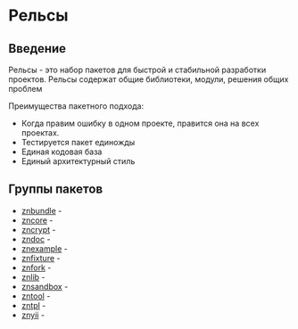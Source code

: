 # Рельсы

## Введение

Рельсы - это набор пакетов для быстрой и стабильной разработки проектов.
Рельсы содержат общие библиотеки, модули, решения общих проблем

Преимущества пакетного подхода:

* Когда правим ошибку в одном проекте, правится она на всех проектах.
* Тестируется пакет единожды
* Единая кодовая база
* Единый архитектурный стиль

## Группы пакетов

* [znbundle](https://github.com/znbundle) - 
* [zncore](https://github.com/zncore) - 
* [zncrypt](https://github.com/zncrypt) - 
* [zndoc](https://github.com/zndoc) - 
* [znexample](https://github.com/znexample) - 
* [znfixture](https://github.com/znfixture) - 
* [znfork](https://github.com/znfork) - 
* [znlib](https://github.com/znlib) - 
* [znsandbox](https://github.com/znsandbox) - 
* [zntool](https://github.com/zntool) - 
* [zntpl](https://github.com/zntpl) - 
* [znyii](https://github.com/znyii) - 
